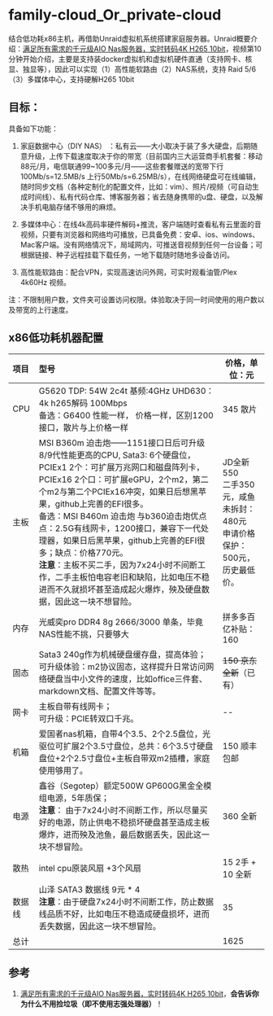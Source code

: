 # family-cloud_Or_private-cloud

结合低功耗x86主机，再借助Unraid虚拟机系统搭建家庭服务器。Unraid概要介绍：[满足所有需求的千元级AIO Nas服务器，实时转码4K H265 10bit](https://www.bilibili.com/video/BV1nE41187fr)，视频第10分钟开始介绍，主要是支持装docker虚拟机和虚拟机硬件直通（支持网卡、核显、独显等），因此可以实现（1）高性能软路由（2）NAS系统，支持 Raid 5/6 （3）多媒体中心，支持硬解H265 10bit

## 目标：

具备如下功能：
1. 家庭数据中心（DIY NAS） ：私有云——大小取决于装了多大硬盘，后期随意升级，上传下载速度取决于你的带宽（目前国内三大运营商手机套餐：移动88元/月，电信联通99~100多元/月——这些套餐赠送的宽带下行100Mb/s=12.5MB/s 上行50Mb/s=6.25MB/s），在线网络硬盘可在线编辑，随时同步文档（各种定制化的配置文件，比如：vim）、照片/视频（可自动生成时间线）、私有代码仓库、博客服务器；省去随身携带的u盘、硬盘，以及解决手机电脑存储不够用的麻烦。

2. 多媒体中心：在线4k高码率硬件解码+推流，客户端随时查看私有云里面的音视频，只要有浏览器和网络均可播放，已具备免费：安卓、ios、windows、Mac客户端。没有网络情况下，局域网内，可推送音视频到任何一台设备；可根据链接、种子远程挂载下载任务，一地下载随时随地多设备访问。

3. 高性能软路由：配合VPN，实现高速访问外网，可实时观看油管/Plex 4k60Hz 视频。

注：不限制用户数，文件夹可设置访问权限。体验取决于同一时间使用的用户数以及带宽的上行速度。

## x86低功耗机器配置
| 项目   | 型号                                                         | 价格，单位：元                            |
| :----- | :----------------------------------------------------------- | ----------------------------------------- |
| CPU    | G5620 TDP: 54W 2c4t 基频:4GHz UHD630：4k h265解码 100Mbps<br/>备选：G6400 性能一样， 价格一样，区别1200接口，散片与上价格一样 | 345 散片                                  |
| 主板   | MSI B360m 迫击炮——1151接口日后可升级8/9代性能更高的CPU, Sata3: 6个硬盘位，PCIEx1 2个：可扩展万兆网口和磁盘阵列卡，PCIEx16 2个口：可扩展eGPU，2个m2，第二个m2与第二个PCIEx16冲突，如果日后想黑苹果，github上完善的EFI很多。<br/>备选：MSI B460m 迫击炮 与b360迫击炮优点点：2.5G有线网卡，1200接口，兼容下一代处理器，如果日后黑苹果，github上完善的EFI很多；缺点：价格770元。<br/>**注意**：主板不买二手，因为7x24小时不间断工作，二手主板怕电容老旧和缺陷，比如电压不稳进而不久就损坏甚至造成起火爆炸，殃及硬盘数据，因此这一块不想冒险。 | JD全新550<br/>二手350元，咸鱼未拆封：480元<br/>申请价格保护：500元，历史最低价。 |
| 内存   | 光威奕pro DDR4 8g 2666/3000 单条，毕竟NAS性能不挑，只要够大  | 拼多多百亿补贴：160                       |
| 固态   | Sata3 240g作为机械硬盘缓存盘，提高体验；<br/>可升级体验：m2协议固态，这样提升日常访问网络硬盘当中小文件的速度，比如office三件套、markdown文档、配置文件等等。 | ~~150 京东全新~~（已有）                  |
| 网卡   | 主板自带有线网卡；<br/>可升级：PCIE转双口千兆。              | --                                        |
| 机箱   | 爱国者nas机箱，自带4个3.5、2个2.5盘位，光驱位可扩展2个3.5寸盘位，总共：6个3.5寸硬盘盘位+2个2.5寸盘位+主板自带双m2插槽，家庭使用够用了。 | 150 顺丰包邮                              |
| 电源   | 鑫谷（Segotep）额定500W GP600G黑金全模组电源，5年质保；<br/>**注意**： 由于7x24小时不间断工作，所以尽量买好的电源，防止供电不稳损坏硬盘甚至造成主板爆炸，进而殃及池鱼，最后数据丢失，因此这一块不想冒险。 | 360 全新                                  |
| 散热   | intel cpu原装风扇 +3个风扇                                   | 15 2手 + 10 全新                          |
| 数据线 | 山泽 SATA3 数据线 9元 *  4<br/>**注意**：由于硬盘7x24小时不间断工作，防止数据线品质不好，比如电压不稳造成硬盘损坏，进而丢失数据，因此这一块不想冒险。 | 35                                        |
| 总计   |                                                              | 1625                                      |


## 参考

1. [满足所有需求的千元级AIO Nas服务器，实时转码4K H265 10bit](https://www.bilibili.com/video/BV1nE41187fr)，**会告诉你为什么不用捡垃圾（即不使用志强处理器）**！

